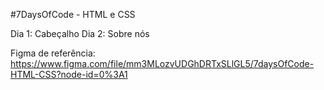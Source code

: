 #7DaysOfCode - HTML e CSS

Dia 1: Cabeçalho
Dia 2: Sobre nós

Figma de referência:
https://www.figma.com/file/mm3MLozvUDGhDRTxSLlGL5/7daysOfCode-HTML-CSS?node-id=0%3A1